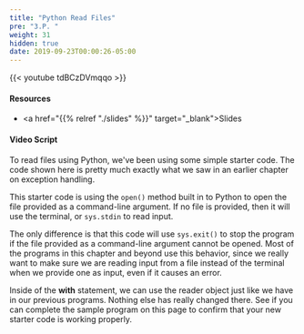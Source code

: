 ```yaml
---
title: "Python Read Files"
pre: "3.P. "
weight: 31
hidden: true
date: 2019-09-23T00:00:26-05:00
---
```


{{< youtube tdBCzDVmqqo >}}

#### Resources

* <a href="{{% relref "./slides" %}}" target="_blank">Slides</a>

#### Video Script

To read files using Python, we've been using some simple starter code. The code shown here is pretty much exactly what we saw in an earlier chapter on exception handling.

This starter code is using the `open()` method built in to Python to open the file provided as a command-line argument. If no file is provided, then it will use the terminal, or `sys.stdin` to read input.

The only difference is that this code will use `sys.exit()` to stop the program if the file provided as a command-line argument cannot be opened. Most of the programs in this chapter and beyond use this behavior, since we really want to make sure we are reading input from a file instead of the terminal when we provide one as input, even if it causes an error.

Inside of the **with** statement, we can use the reader object just like we have in our previous programs. Nothing else has really changed there. See if you can complete the sample program on this page to confirm that your new starter code is working properly.
